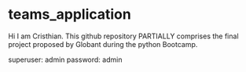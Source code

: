 # teams_application
Hi I am Cristhian.
This github repository PARTIALLY comprises the final project proposed by Globant during the python Bootcamp.

superuser: admin
password: admin
